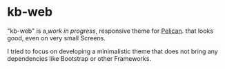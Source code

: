 # kb-web

"kb-web" is a,_work in progress_, responsive theme for [Pelican](http://alexis.notmyidea.org/pelican/). that looks good, even on very small Screens.

I tried to focus on developing a minimalistic theme that does not bring any dependencies like Bootstrap or other Frameworks.


